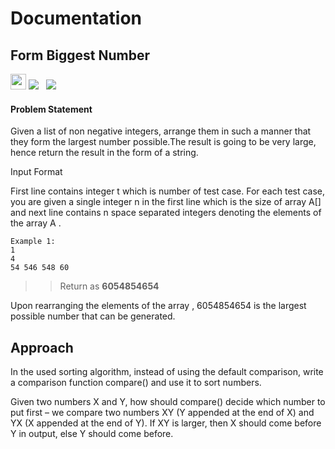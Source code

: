# Documentation

##  Form Biggest Number

<a><img src= 
"https://img.shields.io/badge/-Amazon-blue" height="25">&nbsp;<img src= "https://img.shields.io/badge/-Microsoft-violet" >
&nbsp;&nbsp;<img src= "https://img.shields.io/badge/-Patym-brightgreen"></a>

#### Problem Statement

Given a list of non negative integers, arrange them in such a manner that they form the largest number possible.The result is going to be very large, hence return the result in the form of a string.

Input Format

First line contains integer t which is number of test case.
For each test case, you are given a single integer n in the first line which is the size of array A[] and next line contains n space separated integers denoting the elements of the array A .

    Example 1:
    1
    4
    54 546 548 60

> > Return as **6054854654**

Upon rearranging the elements of the array , 6054854654 is the largest possible number that can be generated.

## Approach

In the used sorting algorithm, instead of using the default comparison, write a comparison function compare() and use it to sort numbers.

Given two numbers X and Y, how should compare() decide which number to put first – we compare two numbers XY (Y appended at the end of X) and YX (X appended at the end of Y). If XY is larger, then X should come before Y in output, else Y should come before. 
